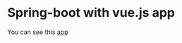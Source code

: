 # Spring-boot with vue.js app

You can see this [app](https://currency-online-converter.herokuapp.com)

